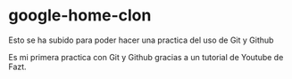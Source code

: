 # google-home-clon
Esto se ha subido para poder hacer una practica del uso de Git y Github

Es mi primera practica con Git y Github gracias a un tutorial de Youtube de Fazt.
